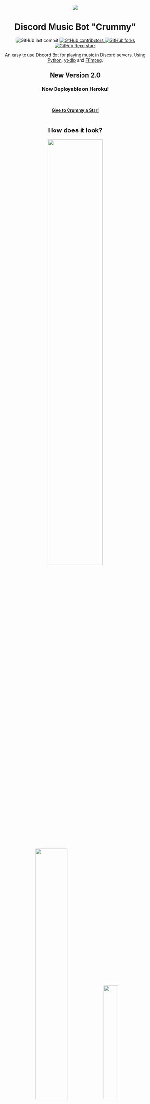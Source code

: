 <div align="center">
  <img src="https://user-images.githubusercontent.com/86860760/220523513-b32c0c1d-c003-408a-9569-a0c1d7d81ec5.jpg">
  <h1 align="center"> Discord Music Bot "Crummy" </h1>
  <img alt="GitHub last commit" src="https://img.shields.io/github/last-commit/MarcoTheBigCreator/DiscordMusicBot?color=blueviolet&style=for-the-badge">
  <a href="https://github.com/MarcoTheBigCreator/DiscordMusicBot/graphs/contributors">
    <img alt="GitHub contributors" src="https://img.shields.io/github/contributors/MarcoTheBigCreator/DiscordMusicBot?color=gree&style=for-the-badge">
  </a>
   <a href="https://github.com/MarcoTheBigCreator/DiscordMusicBot/network/members">
    <img alt="GitHub forks" src="https://img.shields.io/github/forks/MarcoTheBigCreator/DiscordMusicBot?style=for-the-badge">
  </a>
  <a href="https://github.com/MarcoTheBigCreator/DiscordMusicBot/stargazers">
    <img alt="GitHub Repo stars" src="https://img.shields.io/github/stars/MarcoTheBigCreator/DiscordMusicBot?color=yellow&style=for-the-badge">
  </a>
  <p align="center">
   An easy to use Discord Bot for playing music in Discord servers. Using <a href="https://www.python.org/">Python</a>, <a href="https://github.com/yt-dlp/yt-dlp">yt-dlp</a> and <a href="https://ffmpeg.org/">FFmpeg</a>.
  </p>
  <h2>New Version 2.0</h2>
  <h3>Now Deployable on Heroku!</h3>
  <br>
  <br>
  <a href="https://github.com/MarcoTheBigCreator/DiscordMusicBot/stargazers"><strong>Give to Crummy a Star!</strong></a>
</div>
<div>
  <br>
  <h2 align="center"> How does it look? </h2>
  <p align="center">
  <img src="https://user-images.githubusercontent.com/86860760/220539038-a159bc06-9bd5-4447-a39c-ecab82c1413c.png" style="width: 60%;">
  <img src="https://user-images.githubusercontent.com/86860760/220539054-b0668e49-b4f2-4868-9e05-1511c3018d46.png" style="width: 46%;">
  <img src="https://user-images.githubusercontent.com/86860760/220660246-e1aa7530-5e02-4eea-890a-5a799dae0034.png" style="width: 31%;">
  <br>
</div>
<div>
  <br>
  <h2 align="center"> How to create yours? </h2>
  <div align="left">
    <h3>Step 1: Create an Application on Discord Developer Portal</h3>
    <ol>
      <li>
        <strong>Access</strong> to<a href="https://discord.com/developers/applications"> Discord Developer Portal</a> and make a new application.
        <img src="https://user-images.githubusercontent.com/86860760/221338732-33510cba-77c4-4e9a-9ba2-1302fd6e95be.png">
      </li> 
      <br>
      <li>
        <strong>Customize</strong> the "General Information" as you wish. Then, <strong>go</strong> to "Bot" settings.
        <img src="https://user-images.githubusercontent.com/86860760/221339439-ed0f890c-02e4-46c4-8551-25375cac624b.png">
      </li>
      <br>
       <li>
        <strong>Click</strong> on "Add Bot" button and <strong>accept</strong>.
        <img src="https://user-images.githubusercontent.com/86860760/221340657-04c46a2e-c5b8-4eb9-8b83-bc25be6ca796.png">
      </li>
      <br>
      <li>
         <strong>Customize</strong> the bot icon and username and then:
         <ol>
          <li><strong>Click</strong> on "View Token" button.</li>
          <li><strong>Copy</strong> the token.</li>
          <li><strong>Save it</strong> to some file or blog notes (you can only view it once, so make sure you have successfully saved it before moving on to the next step).</li>
        </ol>
        <img src="https://user-images.githubusercontent.com/86860760/221341089-cc655ce9-fa36-4e64-85f9-5ba35765659f.png">
      </li>
      <br>
      <li>
        <strong>Scroll down</strong> and <strong>enable</strong> these options.
        <img src="https://user-images.githubusercontent.com/86860760/221394463-ce9b9b09-1cb2-4af7-be3d-66ce08d04985.png">
      </li>
      <br>
      <li>
        <strong>Scroll down</strong> to "Bot Permissions" and <strong>click</strong> on "Administrator" and <strong>save changes</strong> <strong>(You can set the necessary permissions one by one if you do not want to give "Administrator")</strong>.
        <img src="https://user-images.githubusercontent.com/86860760/221341382-dae43315-6e62-4db8-948f-71b0751b67bf.png">
      </li>
      <br>
      <li>
        <strong>Click</strong> on "OAuth2" settings and <strong>go to</strong> "URL Generator" option.
        <ol>
          <li>
            <strong>Select</strong> "Bot" in "Scopes" and <strong>scroll down and select</strong> "Administrator" in "Bot Permissions.
          </li>
        </ol>
        <img src="https://user-images.githubusercontent.com/86860760/221342221-0389a535-b722-4727-9fbc-6bb0a5ae30da.png">
        <img src="https://user-images.githubusercontent.com/86860760/221342388-3dfab5f0-8a8f-4cc5-aa66-7ae07660b46b.png">
      </li>
      <br>
      <li>
        <strong>Copy</strong> and <strong>Paste</strong> the link in a new tab to invite your bot to the server of your choice.
      </li>
    </ol>
  </div>
  <div align="left">
    <h3>Step 2: Install FFmpeg</h3>
    <strong>Follow the steps of</strong><a href="https://youtu.be/5xgegeBL0kw"> How to install FFmpeg</a> to proceed to the final step (the video is not mine so I would ask you to leave your support for the creator with a like or a comment).
  </div>
  <br>
  <div align="center">
    <hr>
    <h2>Steps for local use</h2>
  </div>
  <div align="left">
    <h3>Step 3: Download and configure the Program</h3>
    <strong>It is expected having Python and optionally Git installed already, If not click on</strong><a href="https://youtu.be/nU2Egc3Zx3Q?si=0JEnBFNEuXjVf-j1"> How to Install Python</a> and <a href="https://git-scm.com/downloads"> Git Download Page</a> to proceed with the process (the video is not mine so I would ask you to leave your support for the creator with a like or a comment).
    <ol>
      <li><strong>Clone</strong> the repo.</li>
      <pre><code>git clone https://github.com/MarcoTheBigCreator/DiscordMusicBot.git</code></pre>
      <p>If Git is not installed. <strong>Download</strong> manually the repo.</p>
      <br>
      <li><strong>Install</strong> the dependencies.</li>
      <pre><code>pip install -r requirements.txt</code></pre>
      <br>
      <li><strong>Open</strong> the repo in a code editor and <strong>copy</strong> the <strong>.env.template</strong> file.</li>
      <br>
      <li><strong>Paste</strong> it <strong>changing</strong> the name to just <strong>.env</strong></li>
      <br>
      <li><strong>Put</strong> your Bot's Token (the one you previously copied and saved) on the <strong>.env</strong> file.</li>
      <br>
      <br>
      <li><strong>Run</strong> the program.</li>
      <pre><code>python main.py</code></pre>
      <br>
      <li><strong>Optional:</strong> you can make a shortcut of the main.py file and move it to the desktop to run it directly, as well as assign some icon to it.</li>
    </ol>
  </div>
  <br>
  <div align="center">
    <hr>
    <h2>Steps for Heroku deploying</h2>
  </div>
  <div align="left">
    <h3>Step 3: Download and configure the deployment to Heroku</h3>
    <strong>It is expected having Python and optionally Git installed already, If not click on</strong><a href="https://youtu.be/nU2Egc3Zx3Q?si=0JEnBFNEuXjVf-j1"> How to Install Python</a> and <a href="https://git-scm.com/downloads"> Git Download Page</a> to proceed with the process (the video is not mine so I would ask you to leave your support for the creator with a like or a comment).
    <ol>
      <li><strong>Clone</strong> the repo.</li>
      <pre><code>git clone https://github.com/MarcoTheBigCreator/DiscordMusicBot.git</code></pre>
      <p>If Git is not installed. <strong>Download</strong> manually the repo.</p>
      <br>
      <li><strong>Optional: Install</strong> the dependencies.</li>
      <pre><code>pip install -r requirements.txt</code></pre>
      <br>
      <li><strong>Follow</strong> the steps of the next video for the Heroku deployment. (It's an excellent video for inexperience people, in case of previous experience deploying apps, can do it your own) <strong>Don't forget the support for the video's creator</strong>.</li>
      <p>*The token he mentions on the video is the one you saved previously.</p>
      <p>*The files are already made (you can skip to minute 5:59).</p>
      <p>*Can modify the runtime.txt with the latest Python version available.</p>
      <br>
      <li>In addition to the video steps it's necessary to <strong>install</strong> these two build packs.</li>
      <pre>
        <code>https://github.com/heroku/heroku-buildpack-activestorage-preview.git</code>
        <code>heroku/python</code>
      </pre>
    <li><strong>Deploy</strong> to deploy menu. </li>
    <li><strong>Activate</strong> your Heroku app. </li>
    </ol>
  </div>
  <br>
  <hr>
  <div align="center">
    <h2>Commands</h2>
  </div>
  <div align="left">
    <p>lol</p>
    <table>
      <thead>
        <tr>
          <th>Commands</th>
          <th>Aliases</th>
          <th>Function</th>
          <th>How to use it</th>
        </tr>
      </thead>
      <tbody>
        <tr>
          <td>help</td>
          <td>[no aliases for default command]</td>
          <td>Shows the help menu with all the commands</td>
          <td>-help</td>
        </tr>
        <tr>
          <td>jump</td>
          <td>(j, Jump, JUMP, J)</td>
          <td>Jump to a specific song in the queue</td>
          <td>-jump [number]</td>
        </tr>
        <tr>
          <td>leave</td>
          <td>(LEAVE, Leave)</td>
          <td>Bot leaves the voice channel</td>
          <td>-leave</td>
        </tr>
        <tr>
          <td>loop</td>
          <td>(l, LOOP, Loop)</td>
          <td>Loop the current playlist</td>
          <td>-loop (activate, deactivate)</td>
        </tr>
        <tr>
          <td>nowplaying</td>
          <td>(np, Nowplaying, NP, NOWPLAYING)</td>
          <td>Shows the current song playing</td>
          <td>-nowplaying</td>
        </tr>
        <tr>
          <td>pause</td>
          <td>(pa, Pause, PAUSE)</td>
          <td>Pause the current song</td>
          <td>-pause</td>
        </tr>
        <tr>
          <td>ping</td>
          <td>PING</td>
          <td>Shows the bots latency</td>
          <td>-ping</td>
        </tr>
        <tr>
          <td>play</td>
          <td>(p, PLAY, Play, P)</td>
          <td>Add a song to the queue</td>
          <td>-play [song name]</td>
        </tr>
        <tr>
          <td>queue</td>
          <td>(q, QUEUE, Queue, Q)</td>
          <td>Shows the queue</td>
          <td>-queue</td>
        </tr>
        <tr>
          <td>remove</td>
          <td>(r, Remove, REMOVE, R)</td>
          <td>Remove a song from the queue</td>
          <td>-remove [number]</td>
        </tr>
        <tr>
          <td>resume</td>
          <td>(unpause, re, un, Resume, Unpause, RESUME, UNPAUSE, RE, UN)</td>
          <td>Resume the current song</td>
          <td>-resume</td>
        </tr>
        <tr>
          <td>skip</td>
          <td>(s, SKIP, Skip, S)</td>
          <td>Skip the current song</td>
          <td>-skip</td>
        </tr>
      </tbody>
    </table>
  <br>
  <h3>How to create a command?</h3>
  <p>sasasas images, etc</p>
  </div>
  <hr>
  <div align="center">
    <h2>Report Issues</h2>
    <p>We apologize for any errors you may be experiencing.</p>
    <p>Please keep in mind that this was made just for fun, other functionalities could be added with collaboration work. However, if you encounter an error while attempting an exercise that should have answers, please <a href="https://github.com/MarcoTheBigCreator/DiscordMusicBot/issues">open an issue</a> and we will work to resolve it as soon as possible</p>
<p>When reporting an issue, please make sure to include the URL for the exercise. Thank you for your patience.</p>
  </div>
</div>
